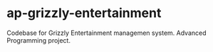 # ap-grizzly-entertainment
Codebase for Grizzly Entertainment managemen system. Advanced Programming project.
